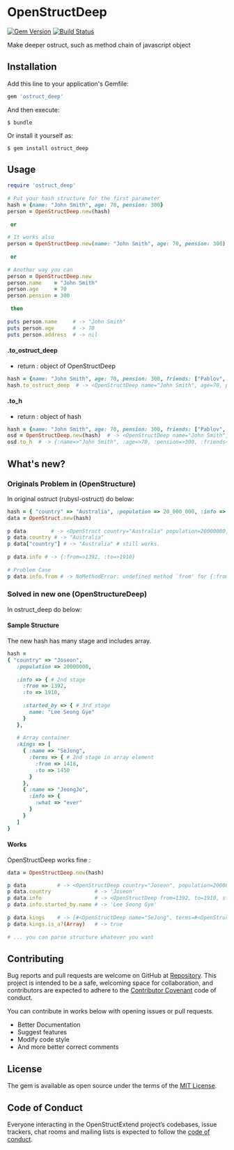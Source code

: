 # OpenStructDeep
[![Gem Version](https://badge.fury.io/rb/ostruct_deep.png)](https://badge.fury.io/rb/ostruct_deep)
[![Build Status](https://travis-ci.org/yhk1038/ostruct_deep.svg?branch=master)](https://travis-ci.org/yhk1038/ostruct_deep)

Make deeper ostruct, such as method chain of javascript object

## Installation

Add this line to your application's Gemfile:

```ruby
gem 'ostruct_deep'
```

And then execute:

    $ bundle

Or install it yourself as:

    $ gem install ostruct_deep

## Usage
```ruby
require 'ostruct_deep'
 
# Put your hash structure for the first parameter
hash = {name: "John Smith", age: 70, pension: 300}
person = OpenStructDeep.new(hash)
 
 or
 
# It works also
person = OpenStructDeep.new(name: "John Smith", age: 70, pension: 300)
 
 or
 
# Another way you can
person = OpenStructDeep.new
person.name    = "John Smith"
person.age     = 70
person.pension = 300
 
 then
 
puts person.name     # -> "John Smith"
puts person.age      # -> 70
puts person.address  # -> nil
```

#### <Hash obj>.to_ostruct_deep
- return :  object of OpenStructDeep
```ruby
hash = {name: "John Smith", age: 70, pension: 300, friends: ["Pablov", "Harry", "Peter"]}
hash.to_ostruct_deep  # -> <OpenStructDeep name="John Smith", age=70, pension=300, friends=["Pablov", "Harry", "Peter"]>
```

#### <OpenStructDeep obj>.to_h
- return :  object of hash
```ruby
hash = {name: "John Smith", age: 70, pension: 300, friends: ["Pablov", "Harry", "Peter"]}
osd = OpenStructDeep.new(hash)  # -> <OpenStructDeep name="John Smith", age=70, pension=300, friends=["Pablov", "Harry", "Peter"]>
osd.to_h  # -> {:name=>"John Smith", :age=>70, :pension=>300, :friends=>["Pablov", "Harry", "Peter"]}
```

## What's new?
### Originals Problem in (OpenStructure)
In original ostruct (rubysl-ostruct) do below:

```ruby
hash = { "country" => "Australia", :population => 20_000_000, :info => { from: 1392, to: 1910 } }
data = OpenStruct.new(hash)
 
p data        # -> <OpenStruct country="Australia" population=20000000, info={:from=>1392, :to=>1910}>
p data.country # -> "Australia"
p data["country"] # -> "Australia" # still works.
 
p data.info # -> {:from=>1392, :to=>1910}
 
# Problem Case
p data.info.from # -> NoMethodError: undefined method `from' for {:from=>1392, :to=>1910}:Hash
```

### Solved in new one (OpenStructureDeep)
In ostruct_deep do below:

#### Sample Structure
The new hash has many stage and includes array.
```ruby
hash = 
{ "country" => "Joseon",
   :population => 20000000,
   
   :info => { # 2nd stage
     :from => 1392,
     :to => 1910,
     
     :started_by => { # 3rd stage
       name: "Lee Seong Gye"
     }
   },
   
   # Array container
   :kings => [
     { :name => "SeJong",
       :terms => { # 2nd stage in array element
         :from => 1418,
         :to => 1450
       }
     },
     { :name => "JeongJo",
       :info => {
         :what => "ever"
       }
     }
   ]
}
```

#### Works
OpenStructDeep works fine :
```ruby
data = OpenStructDeep.new(hash)

p data          # -> <OpenStructDeep country="Joseon", population=20000000, info=#<OpenStructDeep from=1392, to=1910, started_by=#<OpenStructDeep name="Lee Seong Gye">>, kings=[#<OpenStructDeep name="SeJong", terms=#<OpenStructDeep from=1418, to=1450>>, #<OpenStructDeep name="JeongJo", info=#<OpenStructDeep what="ever">>]>
p data.country              # -> 'Joseon'
p data.info                 # -> <OpenStructDeep from=1392, to=1910, started_by=#<OpenStructDeep name="Lee Seong Gye">>
p data.info.started_by.name # -> 'Lee Seong Gye'
 
p data.kings    # -> [#<OpenStructDeep name="SeJong", terms=#<OpenStructDeep from=1418, to=1450>>, #<OpenStructDeep name="JeongJo", info=#<OpenStructDeep what="ever">>]
p data.kings.is_a?(Array)   # -> true
 
# ... you can parse structure whatever you want

```

## Contributing

Bug reports and pull requests are welcome on GitHub at [Repository](https://github.com/yhk1038/ostruct_deep). This project is intended to be a safe, welcoming space for collaboration, and contributors are expected to adhere to the [Contributor Covenant](http://contributor-covenant.org) code of conduct.

You can contribute in works below with opening issues or pull requests.
- Better Documentation
- Suggest features
- Modify code style
- And more better correct comments

## License

The gem is available as open source under the terms of the [MIT License](https://opensource.org/licenses/MIT).

## Code of Conduct

Everyone interacting in the OpenStructExtend project’s codebases, issue trackers, chat rooms and mailing lists is expected to follow the [code of conduct](https://github.com/[USERNAME]/ostruct_deep/blob/master/CODE_OF_CONDUCT.md).
